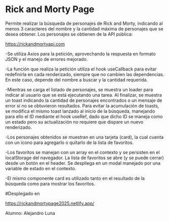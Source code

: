 # Rick and Morty Page

Permite realizar la búsqueda de personajes de Rick and Morty, indicando al menos 3 caracteres del nombre y la cantidad máxima de personajes que se desea obtener.
Los personajes se obtienen de la API pública:

https://rickandmortyapi.com

-Se utiliza Axios para la petición, aprovechando la respuesta en formato JSON y el manejo de errores mejorado.

-La función que realiza la petición utiliza el hook useCallback para evitar redefinirla en cada renderizado, siempre que no cambien las dependencias. En este caso, depende del nombre a buscar y la cantidad requerida.

-Mientras se carga el listado de personajes, se muestra un loader para indicar al usuario que se está ejecutando una tarea. Al finalizar, se muestra un toast indicando la cantidad de personajes encontrados o un mensaje de error si no se obtuvieron resultados. Para evitar la acumulación de toasts, se modifica el mismo toast lanzado al inicio de la búsqueda, manejando para ello el ID mediante el hook useRef, dado que dicho ID se maneja como un estado pero su actualización no requiere que dispare un nuevo renderizado.

-Los personajes obtenidos se muestran en una tarjeta (card), la cual cuenta con un icono para agregarlo o quitarlo de la lista de favoritos.

-Los favoritos se manejan con un array en el contexto y se persisten en el localStorage del navegador. La lista de favoritos se abre (y se puede cerrar) desde un botón en el header. Se despliega en un modal manejado por una variable de estado en el contexto.

-El mismo componente card es utilizado tanto en el resultado de la búsqueda como para mostrar los favoritos.

#Desplegado en

https://rickandmortypage2025.netlify.app/


Alumno: Alejandro Luna